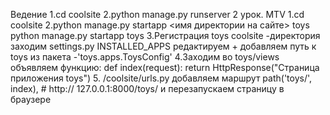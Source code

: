 Ведение
1.cd coolsite 
2.python manage.py runserver
2 урок. MTV
1.cd coolsite 
2.python manage.py startapp <имя директории на сайте>  toys
python manage.py startapp toys
3.Регистрация toys
coolsite -директория
заходим settings.py
INSTALLED_APPS редактируем + добавляем путь к toys из пакета
-'toys.apps.ToysConfig' 
4.Заходим во toys/views 
объявляем функцию:
def index(request):
    return HttpResponse("Страница приложения toys")
5. /coolsite/urls.py добавляем маршрут
  path('toys/', index), # http:// 127.0.0.1:8000/toys/ 
и перезапускаем страницу в браузере
